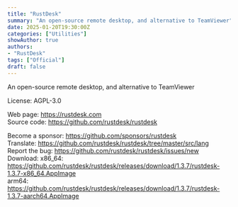 ```yaml
---
title: "RustDesk"
summary: "An open-source remote desktop, and alternative to TeamViewer"
date: 2025-01-20T19:30:00Z
categories: ["Utilities"]
showAuthor: true
authors:
- "RustDesk"
tags: ["Official"]
draft: false
---
```


An open-source remote desktop, and alternative to TeamViewer

License: AGPL-3.0

Web page: <https://rustdesk.com>  
Source code: <https://github.com/rustdesk/rustdesk>

Become a sponsor: <https://github.com/sponsors/rustdesk>  
Translate: <https://github.com/rustdesk/rustdesk/tree/master/src/lang>  
Report the bug: <https://github.com/rustdesk/rustdesk/issues/new>  
Download:   x86_64: <https://github.com/rustdesk/rustdesk/releases/download/1.3.7/rustdesk-1.3.7-x86_64.AppImage>  
            arm64: <https://github.com/rustdesk/rustdesk/releases/download/1.3.7/rustdesk-1.3.7-aarch64.AppImage>
